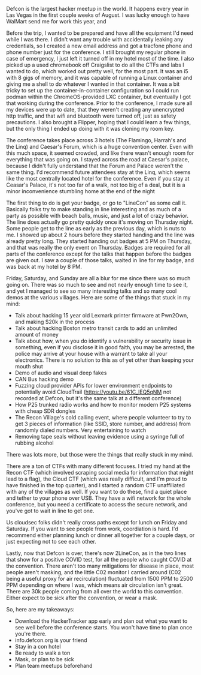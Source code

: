 Defcon is the largest hacker meetup in the world. It happens every year in Las Vegas in the first couple weeks of August. I was lucky enough to have WalMart send me for work this year, and 

Before the trip, I wanted to be prepared and have all the equipment I'd need while I was there. I didn't want any trouble with accidentally leaking any credentials, so I created a new email address and got a tracfone phone and phone number just for the conference. I still brought my regular phone in case of emergency, I just left it turned off in my hotel most of the time. I also picked up a used chromebook off Craigslist to do all the CTFs and labs I wanted to do, which worked out pretty well, for the most part. It was an i5 with 8 gigs of memory, and it was capable of running a Linux container and giving me a shell to do whatever I wanted in that container. It was a bit tricky to set up the container-in-container configuration so I could run podman within the ChromeOS-provided LXC container, but eventually I got that working during the conference. Prior to the conference, I made sure all my devices were up to date, that they weren't creating any unencrypted http traffic, and that wifi and bluetooth were turned off, just as safety precautions. I also brought a Flipper, hoping that I could learn a few things, but the only thing I ended up doing with it was cloning my room key. 

The conference takes place across 3 hotels (The Flamingo, Harrah's and the Linq) and Caesar's Forum, which is a huge convention center. Even with this much space, it seemed crowded, and like there wasn't enough room for everything that was going on. I stayed across the road at Caesar's palace, because I didn't fully understand that the Forum and Palace weren't the same thing. I'd recommend future attendees stay at the Linq, which seems like the most centrally located hotel for the conference. Even if you stay at Ceasar's Palace, it's not too far of a walk, not too big of a deal, but it is a minor inconvenience stumbling home at the end of the night

The first thing to do is get your badge, or go to "LineCon" as some call it. Basically folks try to make standing in line interesting and as much of a party as possible with beach balls, music, and just a lot of crazy behavior. The line does actually go pretty quickly once it's moving on Thursday night. Some people get to the line as early as the previous day, which is nuts to me. I showed up about 2 hours before they started handing and the line was already pretty long. They started handing out badges at 5 PM on Thursday, and that was really the only event on Thursday. Badges are required for all parts of the conference except for the talks that happen before the badges are given out. I saw a couple of those talks, waited in line for my badge, and was back at my hotel by 8 PM.

Friday, Saturday, and Sunday are all a blur for me since there was so much going on. There was so much to see and not nearly enough time to see it, and yet I managed to see so many interesting talks and so many cool demos at the various villages. Here are some of the things that stuck in my mind:

- Talk about hacking 15 year old Lexmark printer firmware at Pwn2Own, and making $20k in the process
- Talk about hacking Boston metro transit cards to add an unlimited amount of money
- Talk about how, when you do identify a vulnerability or security issue in something, even if you disclose it in good faith, you may be arrested, the police may arrive at your house with a warrant to take all your electronics. There is no solution to this as of yet other than keeping your mouth shut
- Demo of audio and visual deep fakes
- CAN Bus hacking demo
- Fuzzing cloud provider APIs for lower environment endpoints to potentially avoid CloudTrail (https://youtu.be/61C_lEQ5qNM not recorded at Defcon, but it's the same talk at a different conference)
- How P25 trunked radio works and how to monitor modern P25 systems with cheap SDR dongles
- The Recon Village's cold calling event, where people volunteer to try to get 3 pieces of information (like SSID, store number, and address) from randomly dialed numbers. Very entertaining to watch
- Removing tape seals without leaving evidence using a syringe full of rubbing alcohol

There was lots more, but those were the things that really stuck in my mind.

There are a ton of CTFs with many different focuses. I tried my hand at the Recon CTF (which involved scraping social media for information that might lead to a flag), the Cloud CTF (which was really difficult, and I'm proud to have finished in the top quarter), and I started a random CTF unaffiliated with any of the villages as well. If you want to do these, find a quiet place and tether to your phone over USB. They have a wifi network for the whole conference, but you need a certificate to access the secure network, and you've got to wait in line to get one. 

Us cloudsec folks didn't really cross paths except for lunch on Friday and Saturday. If you want to see people from work, coordiation is hard. I'd recommend either planning lunch or dinner all together for a couple days, or just expecting not to see each other.

Lastly, now that Defcon is over, there's now 2LineCon, as in the two lines that show for a positive COVID test, for all the people who caught COVID at the convention. There aren't too many mitigations for disease in place, most people aren't masking, and the little C02 monitor I carried around (C02 being a useful proxy for air recirculation) fluctuated from 1500 PPM to 2500 PPM depending on where I was, which means air circulation isn't great. There are 30k people coming from all over the world to this convention. Either expect to be sick after the convention, or wear a mask.

So, here are my takeaways:

- Download the HackerTracker app early and plan out what you want to see well before the conference starts. You won't have time to plan once you're there.
- info.defcon.org is your friend
- Stay in a con hotel
- Be ready to walk a ton
- Mask, or plan to be sick
- Plan team meetups beforehand
